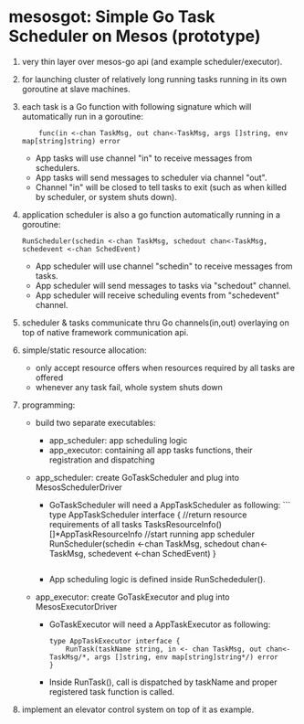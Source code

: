 mesosgot: Simple Go Task Scheduler on Mesos (prototype)
=======================================================

1. very thin layer over mesos-go api (and example scheduler/executor).

2. for launching cluster of relatively long running tasks running in its own goroutine at slave machines.

3. each task is a Go function with following signature which will automatically run in a goroutine:
	```
     	func(in <-chan TaskMsg, out chan<-TaskMsg, args []string, env map[string]string) error
	```
	* App tasks will use channel "in" to receive messages from schedulers.
	* App tasks will send messages to scheduler via channel "out".
	* Channel "in" will be closed to tell tasks to exit (such as when killed by scheduler, or system shuts down). 
      
4. application scheduler is also a go function automatically running in a goroutine:
	```
	RunScheduler(schedin <-chan TaskMsg, schedout chan<-TaskMsg, schedevent <-chan SchedEvent)
	```
	* App scheduler will use channel "schedin" to receive messages from tasks.
	* App scheduler will send messages to tasks via "schedout" channel.
	* App scheduler will receive scheduling events from "schedevent" channel.
      
5. scheduler & tasks communicate thru Go channels(in,out) overlaying on top of native framework communication api.

6. simple/static resource allocation:
	* only accept resource offers when resources required by all tasks are offered
	* whenever any task fail, whole system shuts down

7. programming:
	* build two separate executables:
		* app_scheduler: app scheduling logic
		* app_executor: containing all app tasks functions, their registration and dispatching

	* app_scheduler: create GoTaskScheduler and plug into MesosSchedulerDriver

		* GoTaskScheduler will need a AppTaskScheduler as following:
        		```
			type AppTaskScheduler interface {
				//return resource requirements of all tasks
				TasksResourceInfo() []*AppTaskResourceInfo
				//start running app scheduler
				RunScheduler(schedin <-chan TaskMsg, schedout chan<-TaskMsg, schedevent <-chan SchedEvent)
			}
			```
		* App scheduling logic is defined inside RunSchededuler().

	* app_executor: create GoTaskExecutor and plug into MesosExecutorDriver
      
		* GoTaskExecutor will need a AppTaskExecutor as following:
			```
			type AppTaskExecutor interface {
				RunTask(taskName string, in <- chan TaskMsg, out chan<-TaskMsg/*, args []string, env map[string]string*/) error
			}
			```
		* Inside RunTask(), call is dispatched by taskName and proper registered task function is called.

8. implement an elevator control system on top of it as example.

